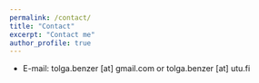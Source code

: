 ```yaml
---
permalink: /contact/
title: "Contact"
excerpt: "Contact me"
author_profile: true
---
```


* E-mail: tolga.benzer [at] gmail.com or tolga.benzer [at] utu.fi




